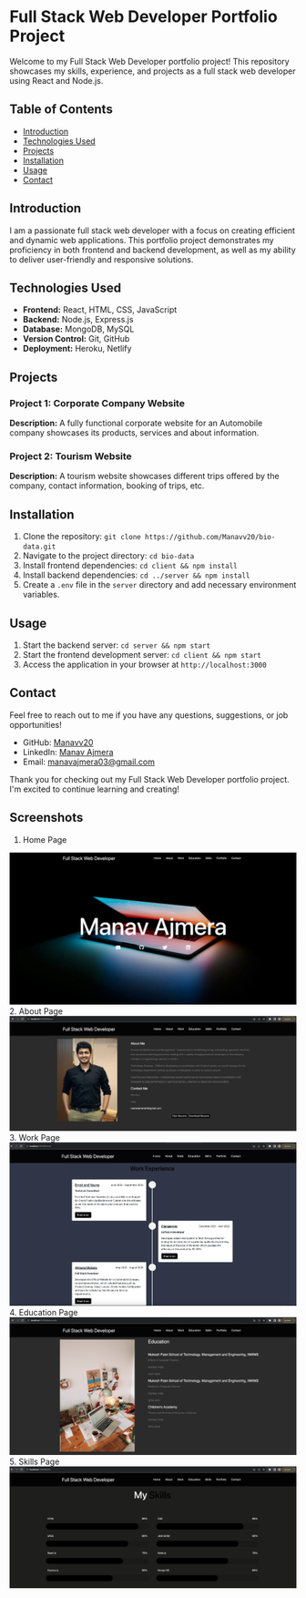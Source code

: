# Full Stack Web Developer Portfolio Project

Welcome to my Full Stack Web Developer portfolio project! This repository showcases my skills, experience, and projects as a full stack web developer using React and Node.js.

## Table of Contents

- [Introduction](#introduction)
- [Technologies Used](#technologies-used)
- [Projects](#projects)
- [Installation](#installation)
- [Usage](#usage)
- [Contact](#contact)

## Introduction

I am a passionate full stack web developer with a focus on creating efficient and dynamic web applications. This portfolio project demonstrates my proficiency in both frontend and backend development, as well as my ability to deliver user-friendly and responsive solutions.

## Technologies Used

- **Frontend:** React, HTML, CSS, JavaScript
- **Backend:** Node.js, Express.js
- **Database:** MongoDB, MySQL
- **Version Control:** Git, GitHub
- **Deployment:** Heroku, Netlify

## Projects

### Project 1: Corporate Company Website

**Description:** A fully functional corporate website for an Automobile company showcases its products, services and about information.

### Project 2: Tourism Website

**Description:** A tourism website showcases different trips offered by the company, contact information, booking of trips, etc.

<!-- ### Project 3: Blogging Platform

**Description:** A blogging website where users can write, edit, and publish articles. Includes user profiles and the ability to comment on articles.

**GitHub Repository:** [Blogging Platform Repo](https://github.com/yourusername/blogging-platform) -->

## Installation

1. Clone the repository: `git clone https://github.com/Manavv20/bio-data.git`
2. Navigate to the project directory: `cd bio-data`
3. Install frontend dependencies: `cd client && npm install`
4. Install backend dependencies: `cd ../server && npm install`
5. Create a `.env` file in the `server` directory and add necessary environment variables.

## Usage

1. Start the backend server: `cd server && npm start`
2. Start the frontend development server: `cd client && npm start`
3. Access the application in your browser at `http://localhost:3000`

## Contact

Feel free to reach out to me if you have any questions, suggestions, or job opportunities!

- GitHub: [Manavv20](https://github.com/Manavv20)
- LinkedIn: [Manav Ajmera](https://www.linkedin.com/in/manav-ajmera20)
- Email: manavajmera03@gmail.com

Thank you for checking out my Full Stack Web Developer portfolio project. I'm excited to continue learning and creating!

## Screenshots

1. Home Page
<img src="./src/assets/HomePage.jpeg"/>
2. About Page
<img src="./src/assets/AboutPage.jpeg"/>
3. Work Page
<img src="./src/assets/WorkPage.png"/>
4. Education Page
<img src="./src/assets/EducationPage.jpeg"/>
5. Skills Page
<img src="./src/assets/SkillsPage.png">